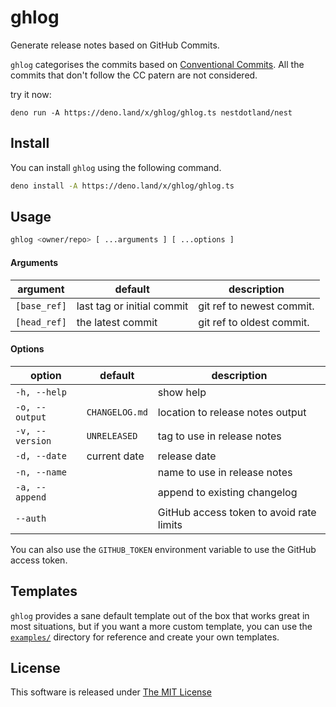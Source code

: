 # ghlog

Generate release notes based on GitHub Commits.

`ghlog` categorises the commits based on
[Conventional Commits](https://www.conventionalcommits.org). All the commits
that don't follow the CC patern are not considered.

try it now:

```
deno run -A https://deno.land/x/ghlog/ghlog.ts nestdotland/nest
```

## Install

You can install `ghlog` using the following command.

```sh
deno install -A https://deno.land/x/ghlog/ghlog.ts
```

## Usage

```sh
ghlog <owner/repo> [ ...arguments ] [ ...options ]
```

#### Arguments

| argument     | default                    | description               |
| ------------ | -------------------------- | ------------------------- |
| `[base_ref]` | last tag or initial commit | git ref to newest commit. |
| `[head_ref]` | the latest commit          | git ref to oldest commit. |

#### Options

| option          | default        | description                              |
| --------------- | -------------- | ---------------------------------------- |
| `-h, --help`    |                | show help                                |
| `-o, --output`  | `CHANGELOG.md` | location to release notes output         |
| `-v, --version` | `UNRELEASED`   | tag to use in release notes              |
| `-d, --date`    | current date   | release date                             |
| `-n, --name`    |                | name to use in release notes             |
| `-a, --append`  |                | append to existing changelog             |
| `--auth`        |                | GitHub access token to avoid rate limits |

You can also use the `GITHUB_TOKEN` environment variable to use the GitHub
access token.

## Templates

`ghlog` provides a sane default template out of the box that works great in most
situations, but if you want a more custom template, you can use the
[`examples/`](./examples) directory for reference and create your own templates.

## License

This software is released under [The MIT License](LICENSE)
